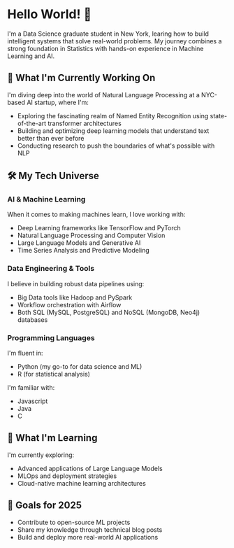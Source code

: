 # Hello World! 👋 

I'm a Data Science graduate student in New York, learing how to build intelligent systems that solve real-world problems. My journey combines a strong foundation in Statistics with hands-on experience in Machine Learning and AI.

## 🚀 What I'm Currently Working On

I'm diving deep into the world of Natural Language Processing at a NYC-based AI startup, where I'm:
- Exploring the fascinating realm of Named Entity Recognition using state-of-the-art transformer architectures
- Building and optimizing deep learning models that understand text better than ever before
- Conducting research to push the boundaries of what's possible with NLP

## 🛠️ My Tech Universe

### AI & Machine Learning
When it comes to making machines learn, I love working with:
- Deep Learning frameworks like TensorFlow and PyTorch
- Natural Language Processing and Computer Vision
- Large Language Models and Generative AI
- Time Series Analysis and Predictive Modeling

### Data Engineering & Tools
I believe in building robust data pipelines using:
- Big Data tools like Hadoop and PySpark
- Workflow orchestration with Airflow
- Both SQL (MySQL, PostgreSQL) and NoSQL (MongoDB, Neo4j) databases

### Programming Languages
I'm fluent in:
- Python (my go-to for data science and ML)
- R (for statistical analysis)

I'm familiar with:
- Javascript
- Java
- C


## 🌱 What I'm Learning

I'm currently exploring:
- Advanced applications of Large Language Models
- MLOps and deployment strategies
- Cloud-native machine learning architectures


## 🎯 Goals for 2025

- Contribute to open-source ML projects
- Share my knowledge through technical blog posts
- Build and deploy more real-world AI applications
